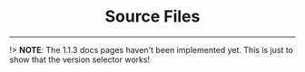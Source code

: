 <h1 align="center">Source Files</h1>

---

!> **NOTE**: The 1.1.3 docs pages haven't been implemented yet. This is just to show that the version selector works!
